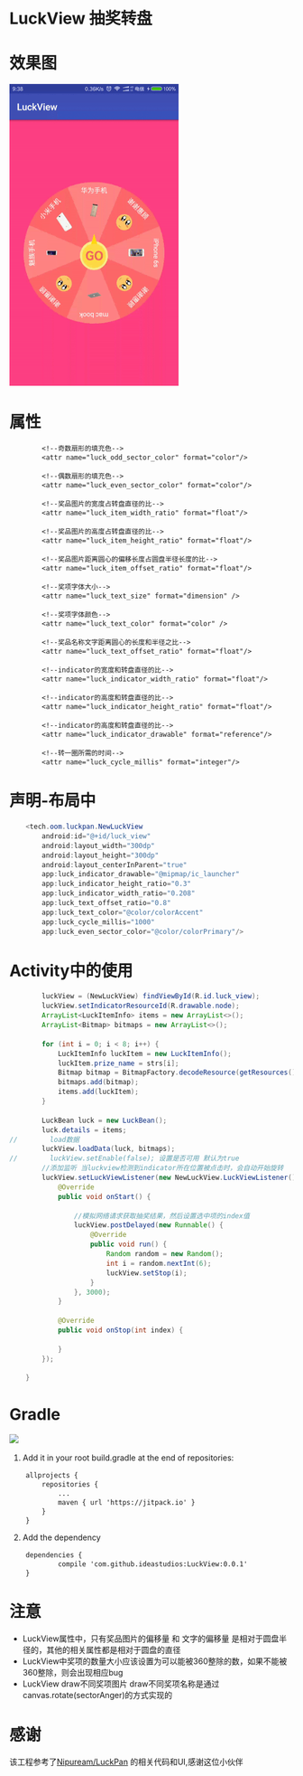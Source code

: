 # LuckView 抽奖转盘

# 效果图
<img src="/screenshots/screenshot.gif"/>

# 属性

```
        <!--奇数扇形的填充色-->
        <attr name="luck_odd_sector_color" format="color"/>

        <!--偶数扇形的填充色-->
        <attr name="luck_even_sector_color" format="color"/>

        <!--奖品图片的宽度占转盘直径的比-->
        <attr name="luck_item_width_ratio" format="float"/>

        <!--奖品图片的高度占转盘直径的比-->
        <attr name="luck_item_height_ratio" format="float"/>

        <!--奖品图片距离圆心的偏移长度占圆盘半径长度的比-->
        <attr name="luck_item_offset_ratio" format="float"/>

        <!--奖项字体大小-->
        <attr name="luck_text_size" format="dimension" />

        <!--奖项字体颜色-->
        <attr name="luck_text_color" format="color" />

        <!--奖品名称文字距离圆心的长度和半径之比-->
        <attr name="luck_text_offset_ratio" format="float"/>

        <!--indicator的宽度和转盘直径的比-->
        <attr name="luck_indicator_width_ratio" format="float"/>

        <!--indicator的高度和转盘直径的比-->
        <attr name="luck_indicator_height_ratio" format="float"/>

        <!--indicator的高度和转盘直径的比-->
        <attr name="luck_indicator_drawable" format="reference"/>

        <!--转一圈所需的时间-->
        <attr name="luck_cycle_millis" format="integer"/>
```
# 声明-布局中
```java
    <tech.oom.luckpan.NewLuckView
        android:id="@+id/luck_view"
        android:layout_width="300dp"
        android:layout_height="300dp"
        android:layout_centerInParent="true"
        app:luck_indicator_drawable="@mipmap/ic_launcher"
        app:luck_indicator_height_ratio="0.3"
        app:luck_indicator_width_ratio="0.208"
        app:luck_text_offset_ratio="0.8"
        app:luck_text_color="@color/colorAccent"
        app:luck_cycle_millis="1000"
        app:luck_even_sector_color="@color/colorPrimary"/>
```
# Activity中的使用

```java
        luckView = (NewLuckView) findViewById(R.id.luck_view);
        luckView.setIndicatorResourceId(R.drawable.node);
        ArrayList<LuckItemInfo> items = new ArrayList<>();
        ArrayList<Bitmap> bitmaps = new ArrayList<>();

        for (int i = 0; i < 8; i++) {
            LuckItemInfo luckItem = new LuckItemInfo();
            luckItem.prize_name = strs[i];
            Bitmap bitmap = BitmapFactory.decodeResource(getResources(), images[i]);
            bitmaps.add(bitmap);
            items.add(luckItem);
        }

        LuckBean luck = new LuckBean();
        luck.details = items;
//        load数据
        luckView.loadData(luck, bitmaps);
//        luckView.setEnable(false); 设置是否可用 默认为true
        //添加监听 当luckview检测到indicator所在位置被点击时，会自动开始旋转
        luckView.setLuckViewListener(new NewLuckView.LuckViewListener() {
            @Override
            public void onStart() {

                //模拟网络请求获取抽奖结果，然后设置选中项的index值
                luckView.postDelayed(new Runnable() {
                    @Override
                    public void run() {
                        Random random = new Random();
                        int i = random.nextInt(6);
                        luckView.setStop(i);
                    }
                }, 3000);
            }

            @Override
            public void onStop(int index) {

            }
        });

    }
```

# Gradle
[![](https://jitpack.io/v/ideastudios/LuckView.svg)](https://jitpack.io/#ideastudios/LuckView)

1. Add it in your root build.gradle at the end of repositories:
```
	allprojects {
		repositories {
			...
			maven { url 'https://jitpack.io' }
		}
	}
```
2. Add the dependency
```
	dependencies {
	        compile 'com.github.ideastudios:LuckView:0.0.1'
	}

```

# 注意
* LuckView属性中，只有奖品图片的偏移量 和 文字的偏移量 是相对于圆盘半径的，其他的相关属性都是相对于圆盘的直径
* LuckView中奖项的数量大小应该设置为可以能被360整除的数，如果不能被360整除，则会出现相应bug
* LuckView draw不同奖项图片 draw不同奖项名称是通过canvas.rotate(sectorAnger)的方式实现的



# 感谢
该工程参考了[Nipuream/LuckPan](https://github.com/Nipuream/LuckPan) 的相关代码和UI,感谢这位小伙伴